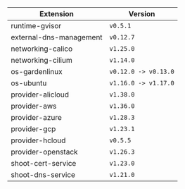 | Extension      |  Version | 
| ----------- | ----------- |
|runtime-gvisor|```v0.5.1```|
|external-dns-management|```v0.12.7```|
|networking-calico|```v1.25.0```|
|networking-cilium|```v1.14.0```|
|os-gardenlinux|```v0.12.0 -> v0.13.0```|
|os-ubuntu|```v1.16.0 -> v1.17.0```|
|provider-alicloud|```v1.38.0```|
|provider-aws|```v1.36.0```|
|provider-azure|```v1.28.3```|
|provider-gcp|```v1.23.1```|
|provider-hcloud|```v0.5.5```|
|provider-openstack|```v1.26.3```|
|shoot-cert-service|```v1.23.0```|
|shoot-dns-service|```v1.21.0```|
